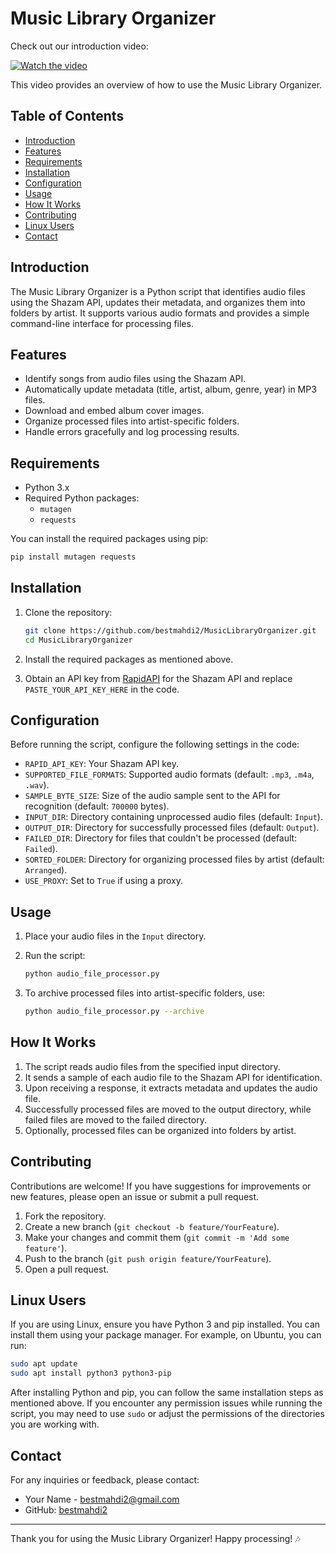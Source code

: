 # Music Library Organizer

Check out our introduction video:

[![Watch the video](https://img.youtube.com/vi/dQw4w9WgXcQ/.jpg)](https://www.youtube.com/watch?v=)

This video provides an overview of how to use the Music Library Organizer.

## Table of Contents

- [Introduction](#introduction)
- [Features](#features)
- [Requirements](#requirements)
- [Installation](#installation)
- [Configuration](#configuration)
- [Usage](#usage)
- [How It Works](#how-it-works)
- [Contributing](#contributing)
- [Linux Users](#linux-users) 
- [Contact](#contact)

## Introduction

The Music Library Organizer is a Python script that identifies audio files using the Shazam API, updates their metadata,
and organizes them into folders by artist. It supports various audio formats and provides a simple command-line
interface for processing files.

## Features

- Identify songs from audio files using the Shazam API.
- Automatically update metadata (title, artist, album, genre, year) in MP3 files.
- Download and embed album cover images.
- Organize processed files into artist-specific folders.
- Handle errors gracefully and log processing results.

## Requirements

- Python 3.x
- Required Python packages:
    - `mutagen`
    - `requests`

You can install the required packages using pip:

```bash
pip install mutagen requests
```

## Installation

1. Clone the repository:
   ```bash
   git clone https://github.com/bestmahdi2/MusicLibraryOrganizer.git
   cd MusicLibraryOrganizer
   ```

2. Install the required packages as mentioned above.

3. Obtain an API key from [RapidAPI](https://rapidapi.com/dashydata-dashydata-default/api/shazam-song-recognition-api)
   for the Shazam API and replace `PASTE_YOUR_API_KEY_HERE` in the code.

## Configuration

Before running the script, configure the following settings in the code:

- `RAPID_API_KEY`: Your Shazam API key.
- `SUPPORTED_FILE_FORMATS`: Supported audio formats (default: `.mp3`, `.m4a`, `.wav`).
- `SAMPLE_BYTE_SIZE`: Size of the audio sample sent to the API for recognition (default: `700000` bytes).
- `INPUT_DIR`: Directory containing unprocessed audio files (default: `Input`).
- `OUTPUT_DIR`: Directory for successfully processed files (default: `Output`).
- `FAILED_DIR`: Directory for files that couldn't be processed (default: `Failed`).
- `SORTED_FOLDER`: Directory for organizing processed files by artist (default: `Arranged`).
- `USE_PROXY`: Set to `True` if using a proxy.

## Usage

1. Place your audio files in the `Input` directory.
2. Run the script:
   ```bash
   python audio_file_processor.py
   ```

3. To archive processed files into artist-specific folders, use:
   ```bash
   python audio_file_processor.py --archive
   ```

## How It Works

1. The script reads audio files from the specified input directory.
2. It sends a sample of each audio file to the Shazam API for identification.
3. Upon receiving a response, it extracts metadata and updates the audio file.
4. Successfully processed files are moved to the output directory, while failed files are moved to the failed directory.
5. Optionally, processed files can be organized into folders by artist.

## Contributing

Contributions are welcome! If you have suggestions for improvements or new features, please open an issue or submit a
pull request.

1. Fork the repository.
2. Create a new branch (`git checkout -b feature/YourFeature`).
3. Make your changes and commit them (`git commit -m 'Add some feature'`).
4. Push to the branch (`git push origin feature/YourFeature`).
5. Open a pull request.

## Linux Users

If you are using Linux, ensure you have Python 3 and pip installed. You can install them using your package manager. For example, on Ubuntu, you can run:

```bash
sudo apt update
sudo apt install python3 python3-pip
```

After installing Python and pip, you can follow the same installation steps as mentioned above. If you encounter any permission issues while running the script, you may need to use `sudo` or adjust the permissions of the directories you are working with.

## Contact

For any inquiries or feedback, please contact:

- Your Name - [bestmahdi2@gmail.com](mailto:bestmahdi2@gmail.com)
- GitHub: [bestmahdi2](https://github.com/bestmahdi2)

---

Thank you for using the Music Library Organizer! Happy processing! 🎶

``` 